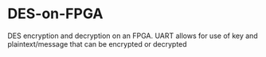 # DES-on-FPGA
DES encryption and decryption on an FPGA.
UART allows for use of key and plaintext/message that can be encrypted or decrypted
